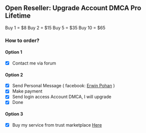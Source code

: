 ## Open Reseller: Upgrade Account DMCA Pro Lifetime 

Buy 1 = $8
Buy 2 = $15
Buy 5 = $35
Buy 10 = $65

### How to order?
#### Option 1
- [x] Contact me via forum

#### Option 2
- [x] Send Personal Message ( facebook: [Erwin Pohan](https://p-store.net/akun/45124/jual-dan-aktivasi-akun-dmca-pro-lifetime) )
- [x] Make payment
- [x] Send login access Account DMCA, I will upgrade
- [x] Done

#### Option 3
- [x] Buy my service from trust marketplace [Here](https://p-store.net/akun/45124/jual-dan-aktivasi-akun-dmca-pro-lifetime)

